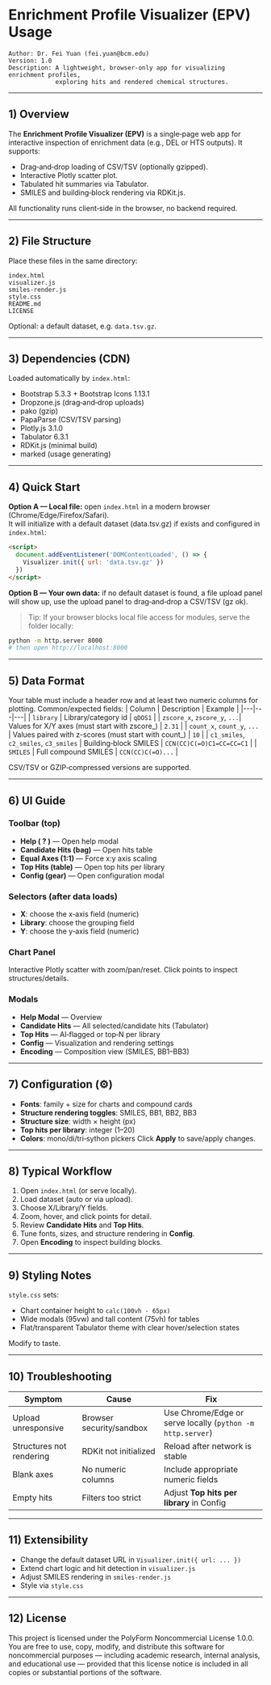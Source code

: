 
# Enrichment Profile Visualizer (EPV) Usage

    Author: Dr. Fei Yuan (fei.yuan@bcm.edu)
    Version: 1.0
    Description: A lightweight, browser‑only app for visualizing enrichment profiles, 
                 exploring hits and rendered chemical structures.

---

## 1) Overview
The **Enrichment Profile Visualizer (EPV)** is a single‑page web app for interactive inspection 
of enrichment data (e.g., DEL or HTS outputs). It supports:
- Drag‑and‑drop loading of CSV/TSV (optionally gzipped).
- Interactive Plotly scatter plot.
- Tabulated hit summaries via Tabulator.
- SMILES and building‑block rendering via RDKit.js.

All functionality runs client‑side in the browser, no backend required.

---

## 2) File Structure
Place these files in the same directory:
```
index.html
visualizer.js
smiles-render.js
style.css
README.md
LICENSE
```
Optional: a default dataset, e.g. `data.tsv.gz`.

---

## 3) Dependencies (CDN)
Loaded automatically by `index.html`:
- Bootstrap 5.3.3 + Bootstrap Icons 1.13.1
- Dropzone.js (drag‑and‑drop uploads)
- pako (gzip)
- PapaParse (CSV/TSV parsing)
- Plotly.js 3.1.0
- Tabulator 6.3.1
- RDKit.js (minimal build)
- marked (usage generating)

---

## 4) Quick Start
**Option A — Local file:** open `index.html` in a modern browser (Chrome/Edge/Firefox/Safari).  
It will initialize with a default dataset (data.tsv.gz) if exists and configured in `index.html`:
```html
<script>
  document.addEventListener('DOMContentLoaded', () => {
    Visualizer.init({ url: 'data.tsv.gz' })
  })
</script>
```
**Option B — Your own data:** if no default dataset is found, a file upload panel will show up,
 use the upload panel to drag‑and‑drop a CSV/TSV (gz ok).

> Tip: If your browser blocks local file access for modules, serve the folder locally:
```bash
python -m http.server 8000
# then open http://localhost:8000
```

---

## 5) Data Format
Your table must include a header row and at least two numeric columns for plotting. Common/expected fields:
| Column | Description | Example |
|---|---|---|
| `library` | Library/category id | `qDOS1` |
| `zscore_x`, `zscore_y`, `...`| Values for X/Y axes (must start with zscore_) | `2.31` |
| `count_x`, `count_y`, `...` | Values paired with z-scores (must start with count_) | `10` |
| `c1_smiles`, `c2_smiles`, `c3_smiles` | Building‑block SMILES | `CCN(CC)C(=O)C1=CC=CC=C1` |
| `SMILES` | Full compound SMILES | `CCN(CC)C(=O)...` |

CSV/TSV or GZIP‑compressed versions are supported.

---

## 6) UI Guide
### Toolbar (top)
- **Help ( ? )** — Open help modal
- **Candidate Hits (bag)** — Open hits table
- **Equal Axes (1:1)** — Force x:y axis scaling
- **Top Hits (table)** — Open top hits per library
- **Config (gear)** — Open configuration modal

### Selectors (after data loads)
- **X**: choose the x‑axis field (numeric)
- **Library**: choose the grouping field
- **Y**: choose the y‑axis field (numeric)

### Chart Panel
Interactive Plotly scatter with zoom/pan/reset. Click points to inspect structures/details.

### Modals
- **Help Modal** — Overview
- **Candidate Hits** — All selected/candidate hits (Tabulator)
- **Top Hits** — AI‑flagged or top‑N per library
- **Config** — Visualization and rendering settings
- **Encoding** — Composition view (SMILES, BB1–BB3)

---

## 7) Configuration (⚙️)
- **Fonts**: family + size for charts and compound cards
- **Structure rendering toggles**: SMILES, BB1, BB2, BB3
- **Structure size**: width × height (px)
- **Top hits per library**: integer (1–20)
- **Colors**: mono/di/tri‑sython pickers
Click **Apply** to save/apply changes.

---

## 8) Typical Workflow
1. Open `index.html` (or serve locally).
2. Load dataset (auto or via upload).
3. Choose X/Library/Y fields.
4. Zoom, hover, and click points for detail.
5. Review **Candidate Hits** and **Top Hits**.
6. Tune fonts, sizes, and structure rendering in **Config**.
7. Open **Encoding** to inspect building blocks.

---

## 9) Styling Notes
`style.css` sets:
- Chart container height to `calc(100vh - 65px)`
- Wide modals (95vw) and tall content (75vh) for tables
- Flat/transparent Tabulator theme with clear hover/selection states

Modify to taste.

---

## 10) Troubleshooting
| Symptom | Cause | Fix |
|---|---|---|
| Upload unresponsive | Browser security/sandbox | Use Chrome/Edge or serve locally (`python -m http.server`) |
| Structures not rendering | RDKit not initialized | Reload after network is stable |
| Blank axes | No numeric columns | Include appropriate numeric fields |
| Empty hits | Filters too strict | Adjust **Top hits per library** in Config |

---

## 11) Extensibility
- Change the default dataset URL in `Visualizer.init({ url: ... })`
- Extend chart logic and hit detection in `visualizer.js`
- Adjust SMILES rendering in `smiles-render.js`
- Style via `style.css`

---

## 12) License
This project is licensed under the PolyForm Noncommercial License 1.0.0.
You are free to use, copy, modify, and distribute this software for noncommercial purposes — 
including academic research, internal analysis, and educational use — provided that this license 
notice is included in all copies or substantial portions of the software.
